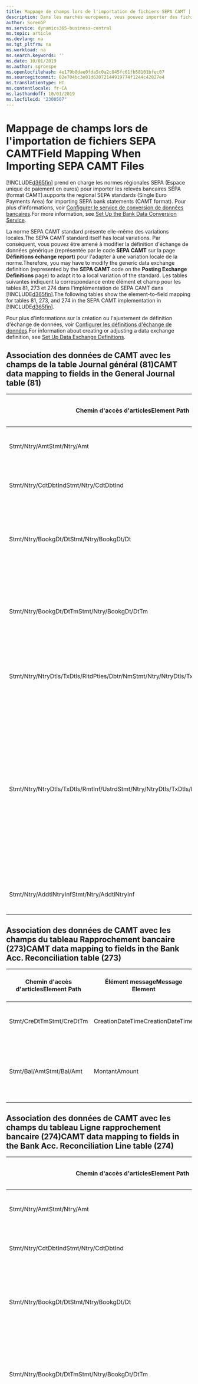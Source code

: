 ```yaml
---
title: Mappage de champs lors de l'importation de fichiers SEPA CAMT | Microsoft Docs
description: Dans les marchés européens, vous pouvez importer des fichiers de relevé bancaire selon les normes régionales SEPA (Espace unique de paiement en euros).
author: SorenGP
ms.service: dynamics365-business-central
ms.topic: article
ms.devlang: na
ms.tgt_pltfrm: na
ms.workload: na
ms.search.keywords: ''
ms.date: 10/01/2019
ms.author: sgroespe
ms.openlocfilehash: 4e179b8dae0fda5c0a2c045fc61fb58101bfec07
ms.sourcegitcommit: 02e704bc3e01d62072144919774f1244c42827e4
ms.translationtype: HT
ms.contentlocale: fr-CA
ms.lasthandoff: 10/01/2019
ms.locfileid: "2300507"
---
```

# <a name="field-mapping-when-importing-sepa-camt-files"></a><span data-ttu-id="064aa-103">Mappage de champs lors de l'importation de fichiers SEPA CAMT</span><span class="sxs-lookup"><span data-stu-id="064aa-103">Field Mapping When Importing SEPA CAMT Files</span></span>
[!INCLUDE[d365fin](includes/d365fin_md.md)] <span data-ttu-id="064aa-104">prend en charge les normes régionales SEPA (Espace unique de paiement en euros) pour importer les relevés bancaires SEPA (format CAMT).</span><span class="sxs-lookup"><span data-stu-id="064aa-104">supports the regional SEPA standards (Single Euro Payments Area) for importing SEPA bank statements (CAMT format).</span></span> <span data-ttu-id="064aa-105">Pour plus d'informations, voir [Configurer le service de conversion de données bancaires](bank-how-setup-bank-data-conversion-service.md).</span><span class="sxs-lookup"><span data-stu-id="064aa-105">For more information, see [Set Up the Bank Data Conversion Service](bank-how-setup-bank-data-conversion-service.md).</span></span>  

 <span data-ttu-id="064aa-106">La norme SEPA CAMT standard présente elle-même des variations locales.</span><span class="sxs-lookup"><span data-stu-id="064aa-106">The SEPA CAMT standard itself has local variations.</span></span> <span data-ttu-id="064aa-107">Par conséquent, vous pouvez être amené à modifier la définition d'échange de données générique (représentée par le code **SEPA CAMT** sur la page **Définitions échange report**) pour l'adapter à une variation locale de la norme.</span><span class="sxs-lookup"><span data-stu-id="064aa-107">Therefore, you may have to modify the generic data exchange definition (represented by the **SEPA CAMT** code on the **Posting Exchange Definitions** page) to adapt it to a local variation of the standard.</span></span> <span data-ttu-id="064aa-108">Les tables suivantes indiquent la correspondance entre élément et champ pour les tables 81, 273 et 274 dans l'implémentation de SEPA CAMT dans [!INCLUDE[d365fin](includes/d365fin_md.md)].</span><span class="sxs-lookup"><span data-stu-id="064aa-108">The following tables show the element-to-field mapping for tables 81, 273, and 274 in the SEPA CAMT implementation in [!INCLUDE[d365fin](includes/d365fin_md.md)].</span></span>  

 <span data-ttu-id="064aa-109">Pour plus d'informations sur la création ou l'ajustement de définition d'échange de données, voir [Configurer les définitions d'échange de données](across-how-to-set-up-data-exchange-definitions.md).</span><span class="sxs-lookup"><span data-stu-id="064aa-109">For information about creating or adjusting a data exchange definition, see [Set Up Data Exchange Definitions](across-how-to-set-up-data-exchange-definitions.md).</span></span>  

## <a name="camt-data-mapping-to-fields-in-the-general-journal-table-81"></a><span data-ttu-id="064aa-110">Association des données de CAMT avec les champs de la table Journal général (81)</span><span class="sxs-lookup"><span data-stu-id="064aa-110">CAMT data mapping to fields in the General Journal table (81)</span></span>  

|<span data-ttu-id="064aa-111">Chemin d'accès d'articles</span><span class="sxs-lookup"><span data-stu-id="064aa-111">Element Path</span></span>|<span data-ttu-id="064aa-112">Élément message</span><span class="sxs-lookup"><span data-stu-id="064aa-112">Message Element</span></span>|<span data-ttu-id="064aa-113">Type de données</span><span class="sxs-lookup"><span data-stu-id="064aa-113">Data Type</span></span>|<span data-ttu-id="064aa-114">Description</span><span class="sxs-lookup"><span data-stu-id="064aa-114">Description</span></span>|<span data-ttu-id="064aa-115">Identificateur de signe négatif</span><span class="sxs-lookup"><span data-stu-id="064aa-115">Negative-Sign Identifier</span></span>|<span data-ttu-id="064aa-116">N° champ</span><span class="sxs-lookup"><span data-stu-id="064aa-116">Field No.</span></span>|<span data-ttu-id="064aa-117">Nom du champ</span><span class="sxs-lookup"><span data-stu-id="064aa-117">Field Name</span></span>|  
|------------------|---------------------|---------------|-----------------|-------------------------------|---------------|----------------|  
|<span data-ttu-id="064aa-118">Stmt/Ntry/Amt</span><span class="sxs-lookup"><span data-stu-id="064aa-118">Stmt/Ntry/Amt</span></span>|<span data-ttu-id="064aa-119">Montant</span><span class="sxs-lookup"><span data-stu-id="064aa-119">Amount</span></span>|<span data-ttu-id="064aa-120">Décimal</span><span class="sxs-lookup"><span data-stu-id="064aa-120">Decimal</span></span>|<span data-ttu-id="064aa-121">Le montant de l'argent dans l'écriture de caisse.</span><span class="sxs-lookup"><span data-stu-id="064aa-121">The amount of money in the cash entry</span></span>||<span data-ttu-id="064aa-122">13</span><span class="sxs-lookup"><span data-stu-id="064aa-122">13</span></span>|<span data-ttu-id="064aa-123">Montant</span><span class="sxs-lookup"><span data-stu-id="064aa-123">Amount</span></span>|  
|<span data-ttu-id="064aa-124">Stmt/Ntry/CdtDbtInd</span><span class="sxs-lookup"><span data-stu-id="064aa-124">Stmt/Ntry/CdtDbtInd</span></span>|<span data-ttu-id="064aa-125">CreditDebitIndicator</span><span class="sxs-lookup"><span data-stu-id="064aa-125">CreditDebitIndicator</span></span>|<span data-ttu-id="064aa-126">Texte</span><span class="sxs-lookup"><span data-stu-id="064aa-126">Text</span></span>|<span data-ttu-id="064aa-127">Indique si l'écriture est une écriture de crédit ou débit</span><span class="sxs-lookup"><span data-stu-id="064aa-127">Indicates whether the entry is a credit or a debit entry</span></span>|<span data-ttu-id="064aa-128">DBIT</span><span class="sxs-lookup"><span data-stu-id="064aa-128">DBIT</span></span>|<span data-ttu-id="064aa-129">13</span><span class="sxs-lookup"><span data-stu-id="064aa-129">13</span></span>|<span data-ttu-id="064aa-130">Montant</span><span class="sxs-lookup"><span data-stu-id="064aa-130">Amount</span></span>|  
|<span data-ttu-id="064aa-131">Stmt/Ntry/BookgDt/Dt</span><span class="sxs-lookup"><span data-stu-id="064aa-131">Stmt/Ntry/BookgDt/Dt</span></span>|<span data-ttu-id="064aa-132">Date</span><span class="sxs-lookup"><span data-stu-id="064aa-132">Date</span></span>|<span data-ttu-id="064aa-133">Date</span><span class="sxs-lookup"><span data-stu-id="064aa-133">Date</span></span>|<span data-ttu-id="064aa-134">Date à laquelle une écriture est reportée sur un compte dans les livres de compte du gestionnaire</span><span class="sxs-lookup"><span data-stu-id="064aa-134">The date when an entry is posted to an account on the account servicer's books</span></span>||<span data-ttu-id="064aa-135">5</span><span class="sxs-lookup"><span data-stu-id="064aa-135">5</span></span>|<span data-ttu-id="064aa-136">Date de report</span><span class="sxs-lookup"><span data-stu-id="064aa-136">Posting Date</span></span>|  
|<span data-ttu-id="064aa-137">Stmt/Ntry/BookgDt/DtTm</span><span class="sxs-lookup"><span data-stu-id="064aa-137">Stmt/Ntry/BookgDt/DtTm</span></span>|<span data-ttu-id="064aa-138">DateTime</span><span class="sxs-lookup"><span data-stu-id="064aa-138">DateTime</span></span>|<span data-ttu-id="064aa-139">DateTime</span><span class="sxs-lookup"><span data-stu-id="064aa-139">DateTime</span></span>|<span data-ttu-id="064aa-140">La date et l'heure auxquelles une écriture est reportée sur un compte dans les livres de compte du gestionnaire</span><span class="sxs-lookup"><span data-stu-id="064aa-140">The date and time when an entry is posted to an account on the account servicer's books</span></span>||<span data-ttu-id="064aa-141">5</span><span class="sxs-lookup"><span data-stu-id="064aa-141">5</span></span>|<span data-ttu-id="064aa-142">Date de report</span><span class="sxs-lookup"><span data-stu-id="064aa-142">Posting Date</span></span>|  
|<span data-ttu-id="064aa-143">Stmt/Ntry/NtryDtls/TxDtls/RltdPties/Dbtr/Nm</span><span class="sxs-lookup"><span data-stu-id="064aa-143">Stmt/Ntry/NtryDtls/TxDtls/RltdPties/Dbtr/Nm</span></span>|<span data-ttu-id="064aa-144">Nom</span><span class="sxs-lookup"><span data-stu-id="064aa-144">Name</span></span>|<span data-ttu-id="064aa-145">Texte</span><span class="sxs-lookup"><span data-stu-id="064aa-145">Text</span></span>|<span data-ttu-id="064aa-146">Le nom de la partie qui doit une somme d'argent au créancier (final)</span><span class="sxs-lookup"><span data-stu-id="064aa-146">The name of the party that owes an amount of money to the (ultimate) creditor</span></span>||<span data-ttu-id="064aa-147">1221</span><span class="sxs-lookup"><span data-stu-id="064aa-147">1221</span></span>|<span data-ttu-id="064aa-148">Informations payeur</span><span class="sxs-lookup"><span data-stu-id="064aa-148">Payer Information</span></span>|  
|<span data-ttu-id="064aa-149">Stmt/Ntry/NtryDtls/TxDtls/RmtInf/Ustrd</span><span class="sxs-lookup"><span data-stu-id="064aa-149">Stmt/Ntry/NtryDtls/TxDtls/RmtInf/Ustrd</span></span>|<span data-ttu-id="064aa-150">Non structuré</span><span class="sxs-lookup"><span data-stu-id="064aa-150">Unstructured</span></span>|<span data-ttu-id="064aa-151">Texte</span><span class="sxs-lookup"><span data-stu-id="064aa-151">Text</span></span>|<span data-ttu-id="064aa-152">Les informations à votre disposition pour activer la correspondance/le rapprochement d'une écriture avec les articles que le paiement doit régler, telles que les factures commerciales dans un système comptes-clients, sous forme non structurée</span><span class="sxs-lookup"><span data-stu-id="064aa-152">Information supplied to enable the matching/reconciliation of an entry with the items that the payment is intended to settle, such as commercial invoices in an accounts-receivable system, in an unstructured form</span></span>||<span data-ttu-id="064aa-153">8</span><span class="sxs-lookup"><span data-stu-id="064aa-153">8</span></span>|<span data-ttu-id="064aa-154">Description</span><span class="sxs-lookup"><span data-stu-id="064aa-154">Description</span></span>|  
|<span data-ttu-id="064aa-155">Stmt/Ntry/AddtlNtryInf</span><span class="sxs-lookup"><span data-stu-id="064aa-155">Stmt/Ntry/AddtlNtryInf</span></span>|<span data-ttu-id="064aa-156">AdditionalEntryInformation</span><span class="sxs-lookup"><span data-stu-id="064aa-156">AdditionalEntryInformation</span></span>|<span data-ttu-id="064aa-157">Texte</span><span class="sxs-lookup"><span data-stu-id="064aa-157">Text</span></span>|<span data-ttu-id="064aa-158">Informations supplémentaires sur l'écriture.</span><span class="sxs-lookup"><span data-stu-id="064aa-158">Additional information about the entry</span></span>||<span data-ttu-id="064aa-159">1222</span><span class="sxs-lookup"><span data-stu-id="064aa-159">1222</span></span>|<span data-ttu-id="064aa-160">Informations transaction</span><span class="sxs-lookup"><span data-stu-id="064aa-160">Transaction Information</span></span>|  

## <a name="camt-data-mapping-to-fields-in-the-bank-acc-reconciliation-table-273"></a><span data-ttu-id="064aa-161">Association des données de CAMT avec les champs du tableau Rapprochement bancaire (273)</span><span class="sxs-lookup"><span data-stu-id="064aa-161">CAMT data mapping to fields in the Bank Acc. Reconciliation table (273)</span></span>  

|<span data-ttu-id="064aa-162">Chemin d'accès d'articles</span><span class="sxs-lookup"><span data-stu-id="064aa-162">Element Path</span></span>|<span data-ttu-id="064aa-163">Élément message</span><span class="sxs-lookup"><span data-stu-id="064aa-163">Message Element</span></span>|<span data-ttu-id="064aa-164">Type de données</span><span class="sxs-lookup"><span data-stu-id="064aa-164">Data Type</span></span>|<span data-ttu-id="064aa-165">Description</span><span class="sxs-lookup"><span data-stu-id="064aa-165">Description</span></span>|<span data-ttu-id="064aa-166">Identificateur de signe négatif</span><span class="sxs-lookup"><span data-stu-id="064aa-166">Negative-Sign Identifier</span></span>|<span data-ttu-id="064aa-167">N° champ</span><span class="sxs-lookup"><span data-stu-id="064aa-167">Field No.</span></span>|<span data-ttu-id="064aa-168">Nom du champ</span><span class="sxs-lookup"><span data-stu-id="064aa-168">Field Name</span></span>|  
|------------------|---------------------|---------------|-----------------|-------------------------------|---------------|----------------|  
|<span data-ttu-id="064aa-169">Stmt/CreDtTm</span><span class="sxs-lookup"><span data-stu-id="064aa-169">Stmt/CreDtTm</span></span>|<span data-ttu-id="064aa-170">CreationDateTime</span><span class="sxs-lookup"><span data-stu-id="064aa-170">CreationDateTime</span></span>|<span data-ttu-id="064aa-171">Date</span><span class="sxs-lookup"><span data-stu-id="064aa-171">Date</span></span>|<span data-ttu-id="064aa-172">Date et heure de création du message</span><span class="sxs-lookup"><span data-stu-id="064aa-172">The date and time when the message was created</span></span>||<span data-ttu-id="064aa-173">3</span><span class="sxs-lookup"><span data-stu-id="064aa-173">3</span></span>|<span data-ttu-id="064aa-174">Date du relevé</span><span class="sxs-lookup"><span data-stu-id="064aa-174">Statement Date</span></span>|  
|<span data-ttu-id="064aa-175">Stmt/Bal/Amt</span><span class="sxs-lookup"><span data-stu-id="064aa-175">Stmt/Bal/Amt</span></span>|<span data-ttu-id="064aa-176">Montant</span><span class="sxs-lookup"><span data-stu-id="064aa-176">Amount</span></span>|<span data-ttu-id="064aa-177">Décimal</span><span class="sxs-lookup"><span data-stu-id="064aa-177">Decimal</span></span>|<span data-ttu-id="064aa-178">Le montant résultant des montants ajustés pour toutes les écritures débit et crédit</span><span class="sxs-lookup"><span data-stu-id="064aa-178">The amount resulting from the netted amounts for all debit and credit entries</span></span>||<span data-ttu-id="064aa-179">4</span><span class="sxs-lookup"><span data-stu-id="064aa-179">4</span></span>|<span data-ttu-id="064aa-180">Solde final du relevé</span><span class="sxs-lookup"><span data-stu-id="064aa-180">Statement Ending Balance</span></span>|  

## <a name="camt-data-mapping-to-fields-in-the-bank-acc-reconciliation-line-table-274"></a><span data-ttu-id="064aa-181">Association des données de CAMT avec les champs du tableau Ligne rapprochement bancaire (274)</span><span class="sxs-lookup"><span data-stu-id="064aa-181">CAMT data mapping to fields in the Bank Acc. Reconciliation Line table (274)</span></span>  

|<span data-ttu-id="064aa-182">Chemin d'accès d'articles</span><span class="sxs-lookup"><span data-stu-id="064aa-182">Element Path</span></span>|<span data-ttu-id="064aa-183">Élément message</span><span class="sxs-lookup"><span data-stu-id="064aa-183">Message Element</span></span>|<span data-ttu-id="064aa-184">Type de données</span><span class="sxs-lookup"><span data-stu-id="064aa-184">Data Type</span></span>|<span data-ttu-id="064aa-185">Description</span><span class="sxs-lookup"><span data-stu-id="064aa-185">Description</span></span>|<span data-ttu-id="064aa-186">Identificateur de signe négatif</span><span class="sxs-lookup"><span data-stu-id="064aa-186">Negative-Sign Identifier</span></span>|<span data-ttu-id="064aa-187">N° champ</span><span class="sxs-lookup"><span data-stu-id="064aa-187">Field No.</span></span>|<span data-ttu-id="064aa-188">Nom du champ</span><span class="sxs-lookup"><span data-stu-id="064aa-188">Field Name</span></span>|  
|------------------|---------------------|---------------|-----------------|-------------------------------|---------------|----------------|  
|<span data-ttu-id="064aa-189">Stmt/Ntry/Amt</span><span class="sxs-lookup"><span data-stu-id="064aa-189">Stmt/Ntry/Amt</span></span>|<span data-ttu-id="064aa-190">Montant</span><span class="sxs-lookup"><span data-stu-id="064aa-190">Amount</span></span>|<span data-ttu-id="064aa-191">Décimal</span><span class="sxs-lookup"><span data-stu-id="064aa-191">Decimal</span></span>|<span data-ttu-id="064aa-192">Le montant de l'argent dans l'écriture de caisse.</span><span class="sxs-lookup"><span data-stu-id="064aa-192">The amount of money in the cash entry</span></span>||<span data-ttu-id="064aa-193">7</span><span class="sxs-lookup"><span data-stu-id="064aa-193">7</span></span>|<span data-ttu-id="064aa-194">Montant relevé</span><span class="sxs-lookup"><span data-stu-id="064aa-194">Statement Amount</span></span>|  
|<span data-ttu-id="064aa-195">Stmt/Ntry/CdtDbtInd</span><span class="sxs-lookup"><span data-stu-id="064aa-195">Stmt/Ntry/CdtDbtInd</span></span>|<span data-ttu-id="064aa-196">CreditDebitIndicator</span><span class="sxs-lookup"><span data-stu-id="064aa-196">CreditDebitIndicator</span></span>|<span data-ttu-id="064aa-197">Texte</span><span class="sxs-lookup"><span data-stu-id="064aa-197">Text</span></span>|<span data-ttu-id="064aa-198">Indique si l'écriture est une écriture de crédit ou débit</span><span class="sxs-lookup"><span data-stu-id="064aa-198">Indicates whether the entry is a credit or a debit entry</span></span>|<span data-ttu-id="064aa-199">DBIT</span><span class="sxs-lookup"><span data-stu-id="064aa-199">DBIT</span></span>|<span data-ttu-id="064aa-200">7</span><span class="sxs-lookup"><span data-stu-id="064aa-200">7</span></span>|<span data-ttu-id="064aa-201">Montant relevé</span><span class="sxs-lookup"><span data-stu-id="064aa-201">Statement Amount</span></span>|  
|<span data-ttu-id="064aa-202">Stmt/Ntry/BookgDt/Dt</span><span class="sxs-lookup"><span data-stu-id="064aa-202">Stmt/Ntry/BookgDt/Dt</span></span>|<span data-ttu-id="064aa-203">Date</span><span class="sxs-lookup"><span data-stu-id="064aa-203">Date</span></span>|<span data-ttu-id="064aa-204">Date</span><span class="sxs-lookup"><span data-stu-id="064aa-204">Date</span></span>|<span data-ttu-id="064aa-205">Date à laquelle une écriture est reportée sur un compte dans les livres de compte du gestionnaire</span><span class="sxs-lookup"><span data-stu-id="064aa-205">The date when an entry is posted to an account on the account servicer's books</span></span>||<span data-ttu-id="064aa-206">5</span><span class="sxs-lookup"><span data-stu-id="064aa-206">5</span></span>|<span data-ttu-id="064aa-207">Date transaction</span><span class="sxs-lookup"><span data-stu-id="064aa-207">Transaction Date</span></span>|  
|<span data-ttu-id="064aa-208">Stmt/Ntry/BookgDt/DtTm</span><span class="sxs-lookup"><span data-stu-id="064aa-208">Stmt/Ntry/BookgDt/DtTm</span></span>|<span data-ttu-id="064aa-209">DateTime</span><span class="sxs-lookup"><span data-stu-id="064aa-209">DateTime</span></span>|<span data-ttu-id="064aa-210">DateTime</span><span class="sxs-lookup"><span data-stu-id="064aa-210">DateTime</span></span>|<span data-ttu-id="064aa-211">La date et l'heure auxquelles une écriture est reportée sur un compte dans les livres de compte du gestionnaire</span><span class="sxs-lookup"><span data-stu-id="064aa-211">The date and time when an entry is posted to an account on the account servicer's books</span></span>||<span data-ttu-id="064aa-212">5</span><span class="sxs-lookup"><span data-stu-id="064aa-212">5</span></span>|<span data-ttu-id="064aa-213">Date transaction</span><span class="sxs-lookup"><span data-stu-id="064aa-213">Transaction Date</span></span>|  
|<span data-ttu-id="064aa-214">Stmt/Ntry/ValDt/Dt</span><span class="sxs-lookup"><span data-stu-id="064aa-214">Stmt/Ntry/ValDt/Dt</span></span>|<span data-ttu-id="064aa-215">Date</span><span class="sxs-lookup"><span data-stu-id="064aa-215">Date</span></span>|<span data-ttu-id="064aa-216">Date</span><span class="sxs-lookup"><span data-stu-id="064aa-216">Date</span></span>|<span data-ttu-id="064aa-217">Date à laquelle les immobilisations sont disponibles pour le propriétaire du compte en cas d'écriture créditrice, ou cessent d'être disponibles pour le propriétaire du compte en cas d'écriture débitrice</span><span class="sxs-lookup"><span data-stu-id="064aa-217">The date when assets become available to the account owner in case of a credit entry, or cease to be available to the account owner in case of a debit entry</span></span>||<span data-ttu-id="064aa-218">12</span><span class="sxs-lookup"><span data-stu-id="064aa-218">12</span></span>|<span data-ttu-id="064aa-219">Date de valeur</span><span class="sxs-lookup"><span data-stu-id="064aa-219">Value Date</span></span>|  
|<span data-ttu-id="064aa-220">Stmt/Ntry/ValDt/DtTm</span><span class="sxs-lookup"><span data-stu-id="064aa-220">Stmt/Ntry/ValDt/DtTm</span></span>|<span data-ttu-id="064aa-221">DateTime</span><span class="sxs-lookup"><span data-stu-id="064aa-221">DateTime</span></span>|<span data-ttu-id="064aa-222">DateTime</span><span class="sxs-lookup"><span data-stu-id="064aa-222">DateTime</span></span>|<span data-ttu-id="064aa-223">La date et l'heure auxquelles les immobilisations sont disponibles pour le propriétaire du compte en cas d'écriture créditrice, ou cessent d'être disponibles pour le propriétaire du compte en cas d'écriture débitrice</span><span class="sxs-lookup"><span data-stu-id="064aa-223">The date and time when assets become available to the account owner in case of a credit entry, or cease to be available to the account owner in case of a debit entry</span></span>||<span data-ttu-id="064aa-224">12</span><span class="sxs-lookup"><span data-stu-id="064aa-224">12</span></span>|<span data-ttu-id="064aa-225">Date de valeur</span><span class="sxs-lookup"><span data-stu-id="064aa-225">Value Date</span></span>|  
|<span data-ttu-id="064aa-226">Stmt/Ntry/NtryDtls/TxDtls/RltdPties/Dbtr/Nm</span><span class="sxs-lookup"><span data-stu-id="064aa-226">Stmt/Ntry/NtryDtls/TxDtls/RltdPties/Dbtr/Nm</span></span>|<span data-ttu-id="064aa-227">Nom</span><span class="sxs-lookup"><span data-stu-id="064aa-227">Name</span></span>|<span data-ttu-id="064aa-228">Texte</span><span class="sxs-lookup"><span data-stu-id="064aa-228">Text</span></span>|<span data-ttu-id="064aa-229">Le nom de la partie qui doit une somme d'argent au créancier (final)</span><span class="sxs-lookup"><span data-stu-id="064aa-229">The name of the party that owes an amount of money to the (ultimate) creditor</span></span>||<span data-ttu-id="064aa-230">15</span><span class="sxs-lookup"><span data-stu-id="064aa-230">15</span></span>|<span data-ttu-id="064aa-231">Informations payeur</span><span class="sxs-lookup"><span data-stu-id="064aa-231">Payer Information</span></span>|  
|<span data-ttu-id="064aa-232">Stmt/Ntry/NtryDtls/TxDtls/RmtInf/Ustrd</span><span class="sxs-lookup"><span data-stu-id="064aa-232">Stmt/Ntry/NtryDtls/TxDtls/RmtInf/Ustrd</span></span>|<span data-ttu-id="064aa-233">Non structuré</span><span class="sxs-lookup"><span data-stu-id="064aa-233">Unstructured</span></span>|<span data-ttu-id="064aa-234">Texte</span><span class="sxs-lookup"><span data-stu-id="064aa-234">Text</span></span>|<span data-ttu-id="064aa-235">Les informations à votre disposition pour activer la correspondance/le rapprochement d'une écriture avec les articles que le paiement doit régler, telles que les factures commerciales dans un système comptes-clients, sous forme non structurée</span><span class="sxs-lookup"><span data-stu-id="064aa-235">Information supplied to enable the matching/reconciliation of an entry with the items that the payment is intended to settle, such as commercial invoices in an accounts-receivable system, in an unstructured form</span></span>||<span data-ttu-id="064aa-236">6</span><span class="sxs-lookup"><span data-stu-id="064aa-236">6</span></span>|<span data-ttu-id="064aa-237">Description</span><span class="sxs-lookup"><span data-stu-id="064aa-237">Description</span></span>|  
|<span data-ttu-id="064aa-238">Stmt/Ntry/AddtlNtryInf</span><span class="sxs-lookup"><span data-stu-id="064aa-238">Stmt/Ntry/AddtlNtryInf</span></span>|<span data-ttu-id="064aa-239">AdditionalEntryInformation</span><span class="sxs-lookup"><span data-stu-id="064aa-239">AdditionalEntryInformation</span></span>|<span data-ttu-id="064aa-240">Texte</span><span class="sxs-lookup"><span data-stu-id="064aa-240">Text</span></span>|<span data-ttu-id="064aa-241">Informations supplémentaires sur l'écriture.</span><span class="sxs-lookup"><span data-stu-id="064aa-241">Additional information about the entry</span></span>||<span data-ttu-id="064aa-242">16</span><span class="sxs-lookup"><span data-stu-id="064aa-242">16</span></span>|<span data-ttu-id="064aa-243">Informations transaction</span><span class="sxs-lookup"><span data-stu-id="064aa-243">Transaction Information</span></span>|  

 <span data-ttu-id="064aa-244">Les articles dans le nœud **Ntry** qui sont importés dans [!INCLUDE[d365fin](includes/d365fin_md.md)] mais ne sont associés à aucun champ sont stockés dans la table **Définition colonne échange comptabilité**.</span><span class="sxs-lookup"><span data-stu-id="064aa-244">Elements in the **Ntry** node that are imported into [!INCLUDE[d365fin](includes/d365fin_md.md)] but not mapped to any fields are stored in the **Posting Exch. Column Def** table.</span></span> <span data-ttu-id="064aa-245">Les utilisateurs peuvent afficher ces éléments à partir des pages **Journal rapprochement paiement**, **Affectation paiement** et **Rapprochement bancaire** en choisissant l'action **Détails lignes de relevé bancaire**.</span><span class="sxs-lookup"><span data-stu-id="064aa-245">Users can view these elements from the **Payment Reconciliation Journal**, **Payment Application**, and **Bank Acc. Reconciliation** pages by choosing the **Bank Statement Line Details** action.</span></span> <span data-ttu-id="064aa-246">Pour plus d'informations, reportez-vous à [Rapprocher les paiements à l'aide du lettrage automatique](receivables-how-reconcile-payments-auto-application.md).</span><span class="sxs-lookup"><span data-stu-id="064aa-246">For more information, see [Reconcile Payments Using Automatic Application](receivables-how-reconcile-payments-auto-application.md).</span></span>  
## <a name="see-also"></a><span data-ttu-id="064aa-247">Voir aussi</span><span class="sxs-lookup"><span data-stu-id="064aa-247">See Also</span></span>  
[<span data-ttu-id="064aa-248">Configuration de l'échange de données</span><span class="sxs-lookup"><span data-stu-id="064aa-248">Setting Up Data Exchange</span></span>](across-set-up-data-exchange.md)  
[<span data-ttu-id="064aa-249">Échanger des données par voir électronique</span><span class="sxs-lookup"><span data-stu-id="064aa-249">Exchanging Data Electronically</span></span>](across-data-exchange.md)  
<span data-ttu-id="064aa-250">[Configurer le service de conversion de données bancaires](bank-how-setup-bank-data-conversion-service.md) </span><span class="sxs-lookup"><span data-stu-id="064aa-250">[Set Up the Bank Data Conversion Service](bank-how-setup-bank-data-conversion-service.md) </span></span>  
[<span data-ttu-id="064aa-251">Utiliser des schémas XML pour préparer des définitions d'échange de données</span><span class="sxs-lookup"><span data-stu-id="064aa-251">Use XML Schemas to Prepare Data Exchange Definitions</span></span>](across-how-to-use-xml-schemas-to-prepare-data-exchange-definitions.md)  
[<span data-ttu-id="064aa-252">Rapprocher les paiements à l'aide de l'affectation automatique</span><span class="sxs-lookup"><span data-stu-id="064aa-252">Reconcile Payments Using Automatic Application</span></span>](receivables-how-reconcile-payments-auto-application.md)  
